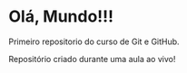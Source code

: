 # Olá, Mundo!!!
 Primeiro repositorio do curso de Git e GitHub.

 Repositório criado durante uma aula ao vivo!
